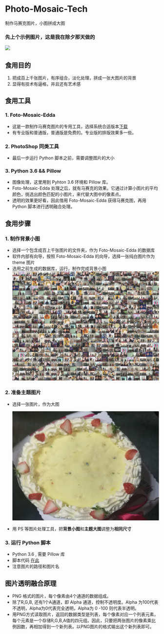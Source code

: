 # Photo-Mosaic-Tech
制作马赛克图片，小图拼成大图

### 先上个示例图片，这是我在除夕那天做的

![](https://github.com/Oslomayor/Markdown-Imglib/blob/master/Imgs/AB.png)

## 食用目的

1. 把成百上千张图片，有序组合，淡化处理，拼成一张大图片的背景
2. 显得有技术有逼格，并且还有艺术感

## 食用工具

### 1. Foto-Mosaic-Edda

- 这是一款制作马赛克图片的专用工具，选择系统合适版本[下载](http://www.fmedda.com/en/download) 
- 有专业版和普通版，普通版是免费的。专业版的排版效果多一些。

### 2. PhotoShop 同类工具  

- 最后一步运行 Python 脚本之前，需要调整图片的大小

### 3. Python 3.6 && Pillow

- 图像处理，这里用到 Pyhton 3.6 环境和 Pillow 库。
- Foto-Mosaic-Edda 处理之后，就有马赛克的效果。它通过计算小图片的平均颜色，挑选出颜色匹配的小图片，来代替大图中的像素点。
- 透明的效果更好看，因此借用 Foto-Mosaic-Edda 获得马赛克图，再用Python 脚本进行透明融合处理。

## 食用步骤

### 1. 制作背景小图

- 选择一个包含成百上千张图片的文件夹，作为 Foto-Mosaic-Edda 的数据库
- 软件内部有向导，按照 Foto-Mosaic-Edda 的向导，选择一张纯白图片作为 theme 图片
- 选用之前生成的数据库，运行，制作完成背景小图  
  ![](https://github.com/Oslomayor/Markdown-Imglib/blob/master/Imgs/rawB.jpg)


### 2. 准备主题图片

- 选择一张图片，作为大图

  ![](https://github.com/Oslomayor/Markdown-Imglib/blob/master/Imgs/rawA.jpg)

- 用 PS 等图片处理工具，把**背景小图**和**主题大图**调整为**相同尺寸**

### 3. 运行 Python 脚本

- Python 3.6 ,  需要 Pillow 库
- 脚本代码 [在此](https://github.com/Oslomayor/Photo-Mosaic-Tech/blob/master/mergeAB.py)
- 注意图片的路径和图片名

## 图片透明融合原理

- PNG 格式的图片，每个像素由4个通道的数据组成。
- 除了R,G,B, 还有1个A通道，即 Alpha 通道，控制不透明度。Alpha 为100代表不透明，Alpha为0代表完全透明，Alpha为 0 -100 则代表半透明。
- 用PNG方式读取图片，返回的数据类型是列表，每个像素对应一个列表元素，每个元素是一个存储R,G,B,A值的四元组。因此，只要把两张图片的像素乘比例因数，再相加得到一个新列表。以PNG图片的格式输出这个新列表即可。


